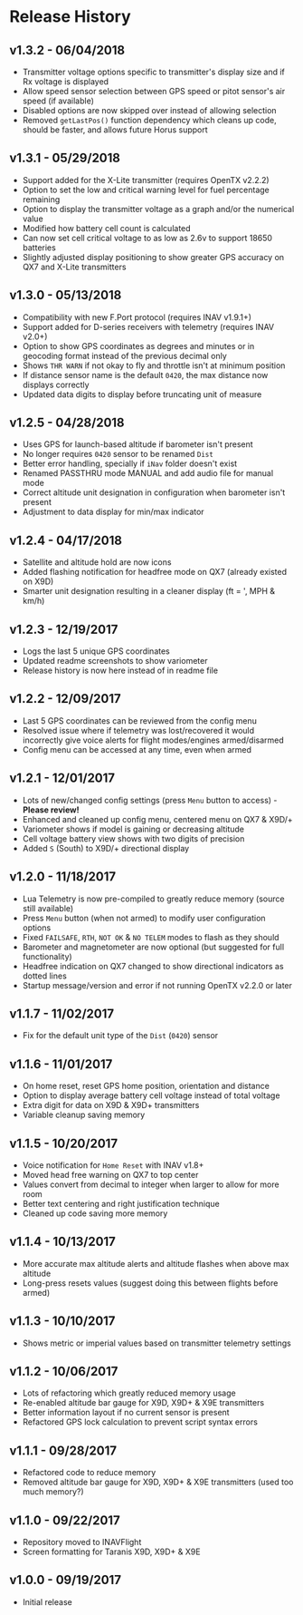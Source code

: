 # Release History

## v1.3.2 - 06/04/2018
* Transmitter voltage options specific to transmitter's display size and if Rx voltage is displayed
* Allow speed sensor selection between GPS speed or pitot sensor's air speed (if available)
* Disabled options are now skipped over instead of allowing selection
* Removed `getLastPos()` function dependency which cleans up code, should be faster, and allows future Horus support
## v1.3.1 - 05/29/2018
* Support added for the X-Lite transmitter (requires OpenTX v2.2.2)
* Option to set the low and critical warning level for fuel percentage remaining
* Option to display the transmitter voltage as a graph and/or the numerical value
* Modified how battery cell count is calculated
* Can now set cell critical voltage to as low as 2.6v to support 18650 batteries
* Slightly adjusted display positioning to show greater GPS accuracy on QX7 and X-Lite transmitters
## v1.3.0 - 05/13/2018
* Compatibility with new F.Port protocol (requires INAV v1.9.1+)
* Support added for D-series receivers with telemetry (requires INAV v2.0+)
* Option to show GPS coordinates as degrees and minutes or in geocoding format instead of the previous decimal only
* Shows `THR WARN` if not okay to fly and throttle isn't at minimum position
* If distance sensor name is the default `0420`, the max distance now displays correctly
* Updated data digits to display before truncating unit of measure
## v1.2.5 - 04/28/2018
* Uses GPS for launch-based altitude if barometer isn't present
* No longer requires `0420` sensor to be renamed `Dist`
* Better error handling, specially if `iNav` folder doesn't exist
* Renamed PASSTHRU mode MANUAL and add audio file for manual mode
* Correct altitude unit designation in configuration when barometer isn't present
* Adjustment to data display for min/max indicator
## v1.2.4 - 04/17/2018
* Satellite and altitude hold are now icons
* Added flashing notification for headfree mode on QX7 (already existed on X9D)
* Smarter unit designation resulting in a cleaner display (ft = ', MPH & km/h)
## v1.2.3 - 12/19/2017
* Logs the last 5 unique GPS coordinates
* Updated readme screenshots to show variometer
* Release history is now here instead of in readme file
## v1.2.2 - 12/09/2017
* Last 5 GPS coordinates can be reviewed from the config menu
* Resolved issue where if telemetry was lost/recovered it would incorrectly give voice alerts for flight modes/engines armed/disarmed
* Config menu can be accessed at any time, even when armed
## v1.2.1 - 12/01/2017
* Lots of new/changed config settings (press `Menu` button to access) - **Please review!**
* Enhanced and cleaned up config menu, centered menu on QX7 & X9D/+
* Variometer shows if model is gaining or decreasing altitude
* Cell voltage battery view shows with two digits of precision
* Added `S` (South) to X9D/+ directional display
## v1.2.0 - 11/18/2017
* Lua Telemetry is now pre-compiled to greatly reduce memory (source still available)
* Press `Menu` button (when not armed) to modify user configuration options
* Fixed `FAILSAFE`, `RTH`, `NOT OK` & `NO TELEM` modes to flash as they should
* Barometer and magnetometer are now optional (but suggested for full functionality)
* Headfree indication on QX7 changed to show directional indicators as dotted lines
* Startup message/version and error if not running OpenTX v2.2.0 or later
## v1.1.7 - 11/02/2017
* Fix for the default unit type of the `Dist` (`0420`) sensor
## v1.1.6 - 11/01/2017
* On home reset, reset GPS home position, orientation and distance
* Option to display average battery cell voltage instead of total voltage
* Extra digit for data on X9D & X9D+ transmitters
* Variable cleanup saving memory
## v1.1.5 - 10/20/2017
* Voice notification for `Home Reset` with INAV v1.8+
* Moved head free warning on QX7 to top center
* Values convert from decimal to integer when larger to allow for more room
* Better text centering and right justification technique
* Cleaned up code saving more memory
## v1.1.4 - 10/13/2017
* More accurate max altitude alerts and altitude flashes when above max altitude
* Long-press <Enter> resets values (suggest doing this between flights before armed)
## v1.1.3 - 10/10/2017
* Shows metric or imperial values based on transmitter telemetry settings
## v1.1.2 - 10/06/2017
* Lots of refactoring which greatly reduced memory usage
* Re-enabled altitude bar gauge for X9D, X9D+ & X9E transmitters
* Better information layout if no current sensor is present
* Refactored GPS lock calculation to prevent script syntax errors
## v1.1.1 - 09/28/2017
* Refactored code to reduce memory
* Removed altitude bar gauge for X9D, X9D+ & X9E transmitters (used too much memory?)
## v1.1.0 - 09/22/2017
* Repository moved to INAVFlight
* Screen formatting for Taranis X9D, X9D+ & X9E
## v1.0.0 - 09/19/2017
* Initial release

